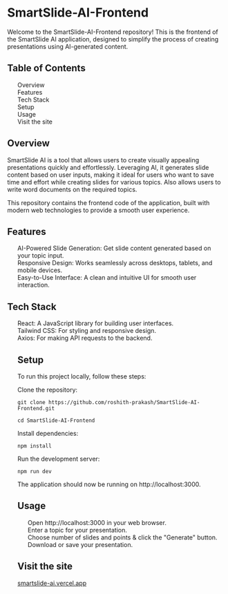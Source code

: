 # SmartSlide-AI-Frontend
Welcome to the SmartSlide-AI-Frontend repository! This is the frontend of the SmartSlide AI application, designed to simplify the process of creating presentations using AI-generated content.

## Table of Contents

<ul style="list-style-type:none">
    <li>Overview</li>
    <li>Features</li>
    <li>Tech Stack</li>
    <li>Setup</li>
    <li>Usage</li>
    <li>Visit the site</li>
</ul>

## Overview

SmartSlide AI is a tool that allows users to create visually appealing presentations quickly and effortlessly. Leveraging AI, it generates slide content based on user inputs, making it ideal for users who want to save time and effort while creating slides for various topics. Also allows users to write word documents on the required topics.

This repository contains the frontend code of the application, built with modern web technologies to provide a smooth user experience.

## Features

<ul style="list-style-type:none">
    <li>AI-Powered Slide Generation: Get slide content generated based on your topic input.</li>
    <li>Responsive Design: Works seamlessly across desktops, tablets, and mobile devices.</li>
    <li>Easy-to-Use Interface: A clean and intuitive UI for smooth user interaction.</li>
</ul>



## Tech Stack

<ul style="list-style-type:none">
    <li>React: A JavaScript library for building user interfaces.</li>
    <li>Tailwind CSS: For styling and responsive design.</li>
    <li>Axios: For making API requests to the backend.</li>
</il>

## Setup

To run this project locally, follow these steps:

Clone the repository:


    git clone https://github.com/roshith-prakash/SmartSlide-AI-Frontend.git
    
    cd SmartSlide-AI-Frontend

Install dependencies:

    npm install


Run the development server:

    npm run dev

The application should now be running on http://localhost:3000.

## Usage

<ul style="list-style-type:none">
    <li>Open http://localhost:3000 in your web browser.</li>
    <li>Enter a topic for your presentation.</li>
    <li>Choose number of slides and points & click the "Generate" button.</li>
    <li>Download or save your presentation.</li>
</ul>

## Visit the site

<a href="https://smartslide-ai.vercel.app">smartslide-ai.vercel.app</a>